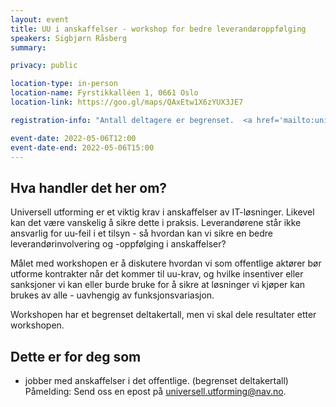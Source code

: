 ```yaml
---
layout: event
title: UU i anskaffelser - workshop for bedre leverandøroppfølging
speakers: Sigbjørn Råsberg
summary:

privacy: public

location-type: in-person
location-name: Fyrstikkalléen 1, 0661 Oslo
location-link: https://goo.gl/maps/QAxEtw1X6zYUX3JE7

registration-info: "Antall deltagere er begrenset.  <a href='mailto:universell.utforming@nav.no?subject=Påmelding til anskaffelsesworkshoppen'>Ta kontakt med oss via epost</a> om du er interessert i å delta."

event-date: 2022-05-06T12:00
event-date-end: 2022-05-06T15:00
---
```

## Hva handler det her om?
Universell utforming er et viktig krav i anskaffelser av IT-løsninger. Likevel kan det være vanskelig å sikre dette i praksis. 
Leverandørene står ikke ansvarlig for uu-feil i et tilsyn - så hvordan kan vi sikre en bedre leverandørinvolvering og -oppfølging i anskaffelser?

Målet med workshopen er å diskutere hvordan vi som offentlige aktører bør utforme kontrakter når det kommer til uu-krav, 
og hvilke insentiver eller sanksjoner vi kan eller burde bruke for å sikre at løsninger vi kjøper kan brukes av alle - uavhengig av funksjonsvariasjon.

Workshopen har et begrenset deltakertall, men vi skal dele resultater etter workshopen.

## Dette er for deg som
- jobber med anskaffelser i det offentlige.
(begrenset deltakertall)
Påmelding: Send oss en epost på [universell.utforming@nav.no](mailto:universell.utforming@nav.no).
